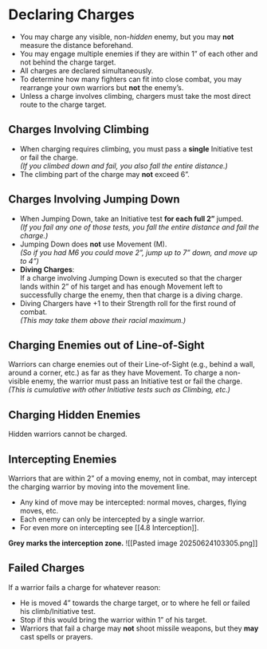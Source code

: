 # Declaring Charges
- You may charge any visible, non-_hidden_ enemy, but you may **not** measure the distance beforehand.
- You may engage multiple enemies if they are within 1” of each other and not behind the charge target.
- All charges are declared simultaneously.
- To determine how many fighters can fit into close combat, you may rearrange your own warriors but **not** the enemy’s.
- Unless a charge involves climbing, chargers must take the most direct route to the charge target.
## Charges Involving Climbing
- When charging requires climbing, you must pass a **single** Initiative test or fail the charge.  
  _(If you climbed down and fail, you also fall the entire distance.)_
- The climbing part of the charge may **not** exceed 6”.
## Charges Involving Jumping Down
- When Jumping Down, take an Initiative test **for each full 2”** jumped.  
  _(If you fail any one of those tests, you fall the entire distance and fail the charge.)_
- Jumping Down does **not** use Movement (M).  
  _(So if you had M6 you could move 2”, jump up to 7” down, and move up to 4”)_
- **Diving Charges**:  
  If a charge involving Jumping Down is executed so that the charger lands within 2” of his target and has enough Movement left to successfully charge the enemy, then that charge is a diving charge.
- Diving Chargers have +1 to their Strength roll for the first round of combat.  
  _(This may take them above their racial maximum.)_
## Charging Enemies out of Line-of-Sight
Warriors can charge enemies out of their Line-of-Sight (e.g., behind a wall, around a corner, etc.) as far as they have Movement. To charge a non-visible enemy, the warrior must pass an Initiative test or fail the charge.  
_(This is cumulative with other Initiative tests such as Climbing, etc.)_
## Charging Hidden Enemies
Hidden warriors cannot be charged.
## Intercepting Enemies
Warriors that are within 2” of a moving enemy, not in combat, may intercept the charging warrior by moving into the movement line.
- Any kind of move may be intercepted: normal moves, charges, flying moves, etc.
- Each enemy can only be intercepted by a single warrior.
- For even more on intercepting see [[4.8 Interception]].

**Grey marks the interception zone.**
![[Pasted image 20250624103305.png]]
## Failed Charges
If a warrior fails a charge for whatever reason:
- He is moved 4” towards the charge target, or to where he fell or failed his climb/Initiative test.
- Stop if this would bring the warrior within 1” of his target.
- Warriors that fail a charge may **not** shoot missile weapons, but they **may** cast spells or prayers.